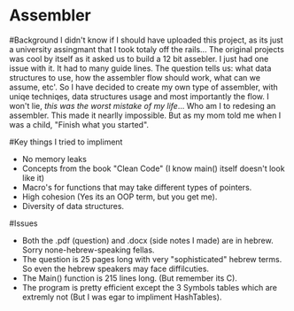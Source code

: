 # Assembler

#Background 
I didn't know if I should have uploaded this project, as its just a university assingmant that I took totaly off the rails...
The original projects was cool by itself as it asked us to build a 12 bit assebler. I just had one issue with it. It had to many guide lines.
The question tells us: what data structures to use, how the assembler flow should work, what can we assume, etc'.
So I have decided to create my own type of assembler, with uniqe techniqes, data structures usage and most importantly the flow.
I won't lie, *this was the worst mistake of my life*... Who am I to redesing an assembler. This made it nearlly impossible. 
But as my mom told me when I was a child, "Finish what you started".


#Key things I tried to impliment 
- No memory leaks
- Concepts from the book "Clean Code" (I know main() itself doesn't look like it)
- Macro's for functions that may take different types of pointers.
- High cohesion (Yes its an OOP term, but you get me).
- Diversity of data structures.


#Issues
- Both the .pdf (question) and .docx (side notes I made) are in hebrew. Sorry none-hebrew-speaking fellas.
- The question is 25 pages long with very "sophisticated" hebrew terms. So even the hebrew speakers may face diffilcuties.
- The Main() function is 215 lines long. (But remember its C).
- The program is pretty efficient except the 3 Symbols tables which are extremly not (But I was egar to impliment HashTables).
